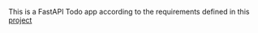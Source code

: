 This is a FastAPI Todo app according to the requirements defined in this [project](https://github.com/panaverse/learn-generative-ai/blob/main/04_everything_is_an_api/08_fastapi_todo/01_todo_api_project/readme.md)